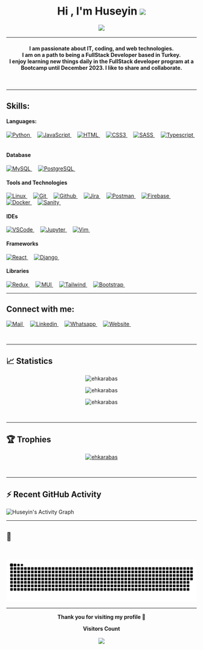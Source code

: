 <h1 align="center">Hi , I'm Huseyin <img src="https://media.giphy.com/media/hvRJCLFzcasrR4ia7z/giphy.gif" width="35"></h1>
<p align="center">
  <a href="https://github.com/ehkarabas"><img src="https://readme-typing-svg.herokuapp.com?lines=Developer+In+Progress;JS%20|%20Python%20|%20React%20|%20Django%20Enthusiast;Always%20learning%20new%20things&center=true&width=500&height=50"></a>
</p>
<hr/>

<h4 align="center">
	I am passionate about IT, coding, and web technologies.<br>
	I am on a path to being a FullStack Developer based in Turkey.<br>
	I enjoy learning new things daily in the FullStack developer program at a Bootcamp until December 2023. I like to share and collaborate. <br />
</h4>
<br>
<hr/> 

<!-- https://badges.pages.dev/ -->
## Skills:

#### Languages:
<!--![Python](https://img.shields.io/badge/Python-3776AB?style=for-the-badge&logo=python&logoColor=white)&nbsp;-->

<a href="https://www.python.org/" target="_blank" rel="noreferrer"> <img src="https://img.shields.io/badge/Python-3776AB?style=for-the-badge&logo=python&logoColor=white" alt="Python" /> </a> &nbsp; &nbsp;
<a href="https://developer.mozilla.org/en-US/docs/Web/JavaScript" target="_blank" rel="noreferrer"> <img src="https://img.shields.io/badge/javascript-%23323330.svg?style=for-the-badge&logo=javascript&logoColor=%23F7DF1E" alt="JavaScript" /> </a> &nbsp; &nbsp;
<a href="https://devdocs.io/html/" target="_blank" rel="noreferrer"> <img src="https://img.shields.io/badge/HTML-239120?style=for-the-badge&logo=html5&logoColor=white" alt="HTML" /> </a> &nbsp; &nbsp;
<a href="https://devdocs.io/css/" target="_blank" rel="noreferrer"> <img src="https://img.shields.io/badge/css3-%231572B6.svg?style=for-the-badge&logo=css3&logoColor=white" alt="CSS3" /> </a> &nbsp; &nbsp;
<a href="https://sass-lang.com/documentation/" target="_blank" rel="noreferrer"> <img src="https://img.shields.io/badge/Sass-CC6699?style=for-the-badge&logo=sass&logoColor=white" alt="SASS" /> </a> &nbsp; &nbsp;
<a href="https://www.typescriptlang.org/" target="_blank" rel="noreferrer"> <img src="https://img.shields.io/badge/TypeScript-3178C6?logo=typescript&logoColor=fff&style=for-the-badge" alt="Typescript" /> </a> &nbsp; &nbsp;


#### Database

<a href="https://www.mysql.com/" target="_blank" rel="noreferrer"> <img src="https://img.shields.io/badge/MySQL-00000F?style=for-the-badge&logo=mysql&logoColor=white" alt="MySQL" /> </a> &nbsp; &nbsp;
<a href="https://www.postgresql.org/" target="_blank" rel="noreferrer"> <img src="https://img.shields.io/badge/PostgreSQL-316192?style=for-the-badge&logo=postgresql&logoColor=white" alt="PostgreSQL" /> </a> &nbsp; &nbsp;
<!-- <a href="https://www.mongodb.com/" target="_blank" rel="noreferrer"> <img src="https://img.shields.io/badge/MongoDB-47A248?logo=mongodb&logoColor=fff&style=flat" alt="MongoDB" /> </a> &nbsp; &nbsp; -->


#### Tools and Technologies

<a href="https://www.linux.org/" target="_blank" rel="noreferrer"> <img src="https://img.shields.io/badge/Linux-FCC624?style=for-the-badge&logo=linux&logoColor=black" alt="Linux" /> </a> &nbsp; &nbsp;
<a href="https://git-scm.com/" target="_blank" rel="noreferrer"> <img src="https://img.shields.io/badge/GIT-E44C30?style=for-the-badge&logo=git&logoColor=white" alt="Git" /> </a> &nbsp; &nbsp;
<a href="https://docs.github.com/en" target="_blank" rel="noreferrer"> <img src="https://img.shields.io/badge/GitHub-100000?style=for-the-badge&logo=github&logoColor=white" alt="Github" /> </a> &nbsp; &nbsp;
<a href="https://www.atlassian.com/software/jira" target="_blank" rel="noreferrer"> <img src="https://img.shields.io/badge/jira-%230A0FFF.svg?style=for-the-badge&logo=jira&logoColor=white" alt="Jira" /> </a> &nbsp; &nbsp;
<a href="https://www.postman.com/" target="_blank" rel="noreferrer"> <img src="https://img.shields.io/badge/Postman-FF6C37?style=for-the-badge&logo=postman&logoColor=white" alt="Postman" /> </a> &nbsp; &nbsp;
<a href="https://firebase.google.com/" target="_blank" rel="noreferrer"> <img src="https://img.shields.io/badge/Firebase-FFCA28?logo=firebase&logoColor=000&style=for-the-badge" alt="Firebase" /> </a> &nbsp; &nbsp;
<a href="https://www.docker.com/" target="_blank" rel="noreferrer"> <img src="https://img.shields.io/badge/Docker-2496ED?logo=docker&logoColor=fff&style=for-the-badge" alt="Docker" /> </a> &nbsp; &nbsp;
<a href="https://www.sanity.io/" target="_blank" rel="noreferrer"> <img src="https://img.shields.io/badge/Sanity-F03E2F?logo=sanity&logoColor=fff&style=for-the-badge" alt="Sanity" /> </a> &nbsp; &nbsp;
<!-- <a href="https://www.heroku.com/" target="_blank" rel="noreferrer"> <img src="https://img.shields.io/badge/Heroku-430098?logo=heroku&logoColor=fff&style=flat" alt="Heroku" /> </a> &nbsp; &nbsp; -->


#### IDEs

<a href="https://code.visualstudio.com/" target="_blank" rel="noreferrer"> <img src="https://img.shields.io/badge/Visual%20Studio%20Code-0078d7.svg?style=for-the-badge&logo=visual-studio-code&logoColor=white" alt="VSCode" /> </a> &nbsp; &nbsp;
<a href="https://jupyter.org/" target="_blank" rel="noreferrer"> <img src="https://img.shields.io/badge/jupyter-%23FA0F00.svg?style=for-the-badge&logo=jupyter&logoColor=white" alt="Jupyter" /> </a> &nbsp; &nbsp;
<a href="https://www.vim.org/" target="_blank" rel="noreferrer"> <img src="https://img.shields.io/badge/VIM-%2311AB00.svg?style=for-the-badge&logo=vim&logoColor=white" alt="Vim" /> </a> &nbsp; &nbsp;


#### Frameworks

<a href="https://react.dev/" target="_blank" rel="noreferrer"> <img src="https://img.shields.io/badge/react-%2320232a.svg?style=for-the-badge&logo=react&logoColor=%2361DAFB" alt="React" /> </a> &nbsp; &nbsp;
<a href="https://www.djangoproject.com/" target="_blank" rel="noreferrer"> <img src="https://img.shields.io/badge/Django-092E20?style=for-the-badge&logo=django&logoColor=white" alt="Django" /> </a> &nbsp; &nbsp;
<!-- <a href="https://nodejs.org/en" target="_blank" rel="noreferrer"> <img src="https://img.shields.io/badge/node.js-6DA55F?style=for-the-badge&logo=node.js&logoColor=white" alt="NodeJS" /> </a> &nbsp; &nbsp;
<a href="https://expressjs.com/" target="_blank" rel="noreferrer"> <img src="https://img.shields.io/badge/Express-000?logo=express&logoColor=fff&style=flat" alt="ExpressJS" /> </a> &nbsp; &nbsp; -->


#### Libraries

<a href="https://redux.js.org/" target="_blank" rel="noreferrer"> <img src="https://img.shields.io/badge/Redux-764ABC?logo=redux&logoColor=fff&style=for-the-badge" alt="Redux" /> </a> &nbsp; &nbsp;
<a href="https://mui.com/" target="_blank" rel="noreferrer"> <img src="https://img.shields.io/badge/MUI-007FFF?logo=mui&logoColor=fff&style=for-the-badge" alt="MUI" /> </a> &nbsp; &nbsp;
<a href="https://tailwindcss.com/" target="_blank" rel="noreferrer"> <img src="https://img.shields.io/badge/Tailwind%20CSS-06B6D4?logo=tailwindcss&logoColor=fff&style=for-the-badge" alt="Tailwind" /> </a> &nbsp; &nbsp;
<a href="https://getbootstrap.com/" target="_blank" rel="noreferrer"> <img src="https://img.shields.io/badge/Bootstrap-7952B3?logo=bootstrap&logoColor=fff&style=for-the-badge" alt="Bootstrap" /> </a> &nbsp; &nbsp;
<br>
<hr/>


## Connect with me:

<p align = "center">

<a href="mailto:ehkarabas@gmail.com" target="_blank" rel="noreferrer"> <img src="https://img.shields.io/badge/Gmail-D14836?style=for-the-badge&logo=gmail&logoColor=white" alt="Mail" /> </a> &nbsp; &nbsp;
<a href="https://www.linkedin.com/in/huseyinkarabas/" target="_blank" rel="noreferrer"> <img src="https://img.shields.io/badge/linkedin-%230077B5.svg?style=for-the-badge&logo=linkedin&logoColor=white" alt="Linkedin" /> </a> &nbsp; &nbsp;
<a href="https://wa.me/+905321315454" target="_blank" rel="noreferrer"> <img src="https://img.shields.io/badge/WhatsApp-25D366?logo=whatsapp&logoColor=fff&style=for-the-badge" alt="Whatsapp" /> </a> &nbsp; &nbsp;
<a href="https://portfolio-ehkarabas.netlify.app/" target="_blank" rel="noreferrer"> <img src="https://img.shields.io/badge/website-000000?style=for-the-badge&logo=About.me&logoColor=white" alt="Website" /> </a> &nbsp; &nbsp;
<!-- [<img src ="https://img.shields.io/badge/website-%23.svg?&style=for-the-badge&logo=www&logoColor=white%22&color=black">](https://ehkarabas.github.io) 
[<img src="https://img.shields.io/badge/-Stackoverflow-FE7A16?style=for-the-badge&logo=stack-overflow&logoColor=white"/>](https://stackoverflow.com/users/19708294/huseyin)
[<img src="https://img.shields.io/badge/Medium-12100E?style=for-the-badge&logo=medium&logoColor=white" />](https://medium.com/@ehkarabas)
[<img src="https://img.shields.io/badge/Twitter-%231DA1F2.svg?style=for-the-badge&logo=Twitter&logoColor=white" />](https://twitter.com/HuseyinKarabas_) -->
</p>
<br>
<hr/>


## 📈 Statistics
<p align="center"><img src="https://github-readme-stats.vercel.app/api?username=ehkarabas&show_icons=true&theme=dark&count_private=true&line_height=29" alt="ehkarabas" /></p>
<p align="center"><img src="https://github-readme-streak-stats.herokuapp.com/?user=ehkarabas&theme=dark" alt="ehkarabas" /></p>
<p align="center"><img src="https://github-readme-stats.vercel.app/api/top-langs/?username=ehkarabas&theme=dark&layout=compact" alt="ehkarabas" /></p>

<br>
<hr/>

## 🏆 Trophies
<p align="center"> 
	<a href="https://github.com/ehkarabas">
		<img src="https://github-profile-trophy.vercel.app/?username=ehkarabas&row=1&column=3&theme=darkhub" alt="ehkarabas" />
	</a>  
</p>

<br>
<hr/>

## ⚡ Recent GitHub Activity


![Huseyin's Activity Graph](https://github-readme-activity-graph.vercel.app/graph?username=ehkarabas&custom_title=Huseyin's%20Activity%20Graph&hide_border=true&area=true&theme=github-compact)
<!--
[![Huseyin's Activity Graph](https://github-readme-activity-graph.cyclic.app/graph?username=ehkarabas&custom_title=Huseyin's%20Activity%20Graph&hide_border=true&bg_color=fffff0&color=708090&line=24292e&point=24292e&area=true&theme=react-dark)](https://github.com/ehkarabas/github-readme-activity-graph)
-->
<!--
<a href="https://github.com/ehkarabas"><img alt="Huseyin's Activity Graph" src="https://activity-graph.herokuapp.com/graph?username=ehkarabas&custom_title=Huseyin's%20Contribution%20Graph&theme=xcode" /></a>
-->

<hr/>

## 🐍
<br>
<p align="center">
  <img src="https://raw.githubusercontent.com/ehkarabas/ehkarabas/output/github-contribution-grid-snake.svg" alt="snake"></center>
</p>

<hr/>

<p align="center"><b> Thank you for visiting my profile 🙏</b></p>

<div align="center">
 <b>Visitors Count</b>

<p align="center"><img align="center" src="https://profile-counter.glitch.me/{ehkarabas}/count.svg" /></p> 
<br>
</div>

<!--
Additional infos to enrich:

- 🔭 I’m currently working on ...
- 🌱 I’m currently learning ...
- 👯 I’m looking to collaborate on ...
- 🤔 I’m looking for help with ...
- 💬 Ask me about ...
- 📫 How to reach me: ...
- 😄 Pronouns: ...
- ⚡ Fun fact: ...
-->

